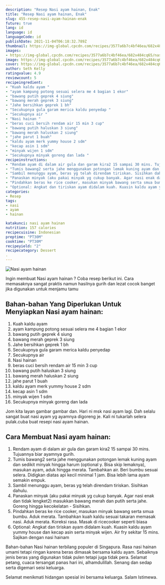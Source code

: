 ```yaml
---
description: "Resep Nasi ayam hainan, Enak"
title: "Resep Nasi ayam hainan, Enak"
slug: 455-resep-nasi-ayam-hainan-enak
future: true
lang: id
language: id
languageCode: id
publishDate: 2021-11-04T06:18:32.789Z 
thumbnail: https://img-global.cpcdn.com/recipes/3577a6b7c4bf46ea/682x484cq65/nasi-ayam-hainan-foto-resep-utama.png
images:
- https://img-global.cpcdn.com/recipes/3577a6b7c4bf46ea/682x484cq65/nasi-ayam-hainan-foto-resep-utama.png
image: https://img-global.cpcdn.com/recipes/3577a6b7c4bf46ea/682x484cq65/nasi-ayam-hainan-foto-resep-utama.png
cover: https://img-global.cpcdn.com/recipes/3577a6b7c4bf46ea/682x484cq65/nasi-ayam-hainan-foto-resep-utama.png
author: Seth Kelly
ratingvalue: 4.9
reviewcount: 5
recipeingredient:
- "Kuah kaldu ayam "
- "ayam kampung potong sesuai selera me 4 bagian 1 ekor"
- "bawang putih geprek 4 siung"
- "bawang merah geprek 3 siung"
- "Jahe bersihkan geprek 1 bh"
- "Secukupnya gula garam merica kaldu penyedap "
- "Secukupnya air "
- "Nasi hainan "
- "beras cuci bersih rendam air 15 min 3 cup"
- "bawang putih haluskan 3 siung"
- "bawang merah haluskan 2 siung"
- "jahe parut 1 buah"
- "kaldu ayam merk yummy house 2 sdm"
- "kecap asin 1 sdm"
- "minyak wijen 1 sdm"
- "Secukupnya minyak goreng dan lada "
recipeinstructions:
- "Rendam ayam di dalam air gula dan garam kira2 15 sampai 30 mins. Tujuannya biar ayamnya gurih."
- "Tumis bawang2 serta jahe menggunakan potongan lemak kuning ayam dan sedikit minyak hingga harum (optional y. Bisa skip lemaknya), masukan ayam, aduk hingga merata. Tambahkan air. Beri bumbu sesuai selera. Didigkan diatas api kecil minimal 1 jam. Bisa lebih lama ayam semakin empuk."
- "Sambil menunggu ayam, beras yg telah direndam tiriskan. Sisihkan dahulu."
- "Panaskan minyak (aku pakai minyak yg cukup banyak. Agar nasi enak dan tidak lengket2) masukkan bawang merah dan putih serta jahe. Goreng hingga kecokelatan  Sisihkan."
- "Pindahkan beras ke rice cooker, masukan minyak bawang serta smua bumbu. Aduk merata. Tambahkan kuah kaldu sesuai takaran memasak nasi. Aduk merata. Koreksi rasa. Masak di ricecooker seperti biasa"
- "Optional: Angkat dan tiriskan ayam didalam kuah. Kuasin kaldu ayam yummy house dan kecap asin serta minyak wijen. Air fry sekitar 15 mins. Sajikan dengan nasi hainam"
categories:
- Resep
tags:
- nasi
- ayam
- hainan

katakunci: nasi ayam hainan 
nutrition: 157 calories
recipecuisine: Indonesian
preptime: "PT30M"
cooktime: "PT30M"
recipeyield: "2"
recipecategory: Dessert
. 
---
```



![Nasi ayam hainan](https://img-global.cpcdn.com/recipes/3577a6b7c4bf46ea/682x484cq65/nasi-ayam-hainan-foto-resep-utama.png)

Ingin membuat Nasi ayam hainan ? Coba resep berikut ini. Cara memasaknya sangat praktis namun hasilnya gurih dan lezat cocok banget jika digunakan untuk menjamu tamu

<!--inarticleads1-->

## Bahan-bahan Yang Diperlukan Untuk Menyiapkan Nasi ayam hainan:

1. Kuah kaldu ayam 
1. ayam kampung potong sesuai selera me 4 bagian 1 ekor
1. bawang putih geprek 4 siung
1. bawang merah geprek 3 siung
1. Jahe bersihkan geprek 1 bh
1. Secukupnya gula garam merica kaldu penyedap 
1. Secukupnya air 
1. Nasi hainan 
1. beras cuci bersih rendam air 15 min 3 cup
1. bawang putih haluskan 3 siung
1. bawang merah haluskan 2 siung
1. jahe parut 1 buah
1. kaldu ayam merk yummy house 2 sdm
1. kecap asin 1 sdm
1. minyak wijen 1 sdm
1. Secukupnya minyak goreng dan lada 

Jom kita layan gambar gambar dan. Hari ni msk nasi ayam lagi. Dah selalu sangat buat nasi ayam yg ayamnya digoreng je. Kali ni tukarlah selera pulak.cuba buat resepi nasi ayam hainan. 

<!--inarticleads2-->

## Cara Membuat Nasi ayam hainan:

1. Rendam ayam di dalam air gula dan garam kira2 15 sampai 30 mins. Tujuannya biar ayamnya gurih.
1. Tumis bawang2 serta jahe menggunakan potongan lemak kuning ayam dan sedikit minyak hingga harum (optional y. Bisa skip lemaknya), masukan ayam, aduk hingga merata. Tambahkan air. Beri bumbu sesuai selera. Didigkan diatas api kecil minimal 1 jam. Bisa lebih lama ayam semakin empuk.
1. Sambil menunggu ayam, beras yg telah direndam tiriskan. Sisihkan dahulu.
1. Panaskan minyak (aku pakai minyak yg cukup banyak. Agar nasi enak dan tidak lengket2) masukkan bawang merah dan putih serta jahe. Goreng hingga kecokelatan -  Sisihkan.
1. Pindahkan beras ke rice cooker, masukan minyak bawang serta smua bumbu. Aduk merata. Tambahkan kuah kaldu sesuai takaran memasak nasi. Aduk merata. Koreksi rasa. Masak di ricecooker seperti biasa
1. Optional: Angkat dan tiriskan ayam didalam kuah. Kuasin kaldu ayam yummy house dan kecap asin serta minyak wijen. Air fry sekitar 15 mins. Sajikan dengan nasi hainam


Bahan-bahan Nasi hainan terbilang populer di Singapura. Rasa nasi hainan umami tetapi ringan karena beras dimasak bersama kaldu ayam. Sebaiknya jenis beras yang digunakan tidak pulen tetapi juga tidak pera. Selamat petang, cuaca tersangat panas hari ini, alhamdulillah. Senang dan sedap serta digemari seisi keluarga. 

Selamat menikmati hidangan spesial ini bersama keluarga. Salam Istimewa.
